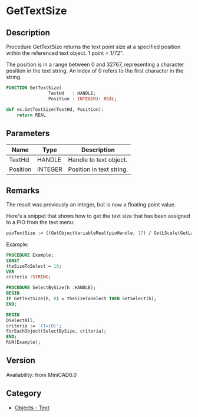 # GetTextSize

## Description
Procedure GetTextSize returns the text point size at a specified position within the referenced text object. 1 point = 1/72&quot;. 

The position is in a range between 0 and 32767, representing a character position in the text string. An index of 0 refers to the first character in the string.

```pascal
FUNCTION GetTextSize(
				TextHd   : HANDLE;
				Position : INTEGER): REAL;
```

```python
def vs.GetTextSize(TextHd, Position):
    return REAL
```

## Parameters
|Name|Type|Description|
|---|---|---|
|TextHd|HANDLE|Handle to text object.|
|Position|INTEGER|Position in text string.|

## Remarks
The result was previously an integer, but is now a floating point value.

Here's a snippet that shows how to get the text size that has been assigned to a PIO from the text menu:
```pascal
pioTextSize := ((GetObjectVariableReal(pioHandle, 17) / GetLScale(GetLayer(pioHandle))) * 72) / 25.4;
```


Example:
```pascal
PROCEDURE Example;
CONST
theSizeToSelect = 10;
VAR
criteria :STRING;

PROCEDURE SelectBySize(h :HANDLE);
BEGIN
IF GetTextSize(h, 0) = theSizeToSelect THEN SetSelect(h);
END;

BEGIN
DSelectAll;
criteria := '(T=10)';
ForEachObject(SelectBySize, criteria);
END;
RUN(Example);
```

## Version
Availability: from MiniCAD6.0

## Category
* [Objects - Text](../Categories/Objects%20-%20Text.md)
